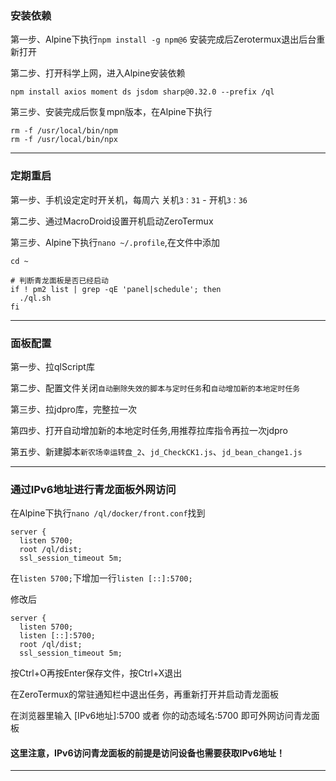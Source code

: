 ### 安装依赖

第一步、Alpine下执行`npm install -g npm@6` 安装完成后Zerotermux退出后台重新打开

第二步、打开科学上网，进入Alpine安装依赖
```
npm install axios moment ds jsdom sharp@0.32.0 --prefix /ql

```

第三步、安装完成后恢复mpn版本，在Alpine下执行
```
rm -f /usr/local/bin/npm
rm -f /usr/local/bin/npx

```

---

### 定期重启

第一步、手机设定定时开关机，每周六 关机`3：31` - 开机`3：36`

第二步、通过MacroDroid设置开机启动ZeroTermux

第三步、Alpine下执行`nano ~/.profile`,在文件中添加

```
cd ~

# 判断青龙面板是否已经启动 
if ! pm2 list | grep -qE 'panel|schedule'; then
  ./ql.sh
fi
```

---

### 面板配置

第一步、拉qlScript库

第二步、配置文件关闭`自动删除失效的脚本与定时任务`和`自动增加新的本地定时任务`

第三步、拉jdpro库，完整拉一次

第四步、打开自动增加新的本地定时任务,用推荐拉库指令再拉一次jdpro

第五步、新建脚本`新农场幸运转盘_2`、`jd_CheckCK1.js`、`jd_bean_change1.js`

---

### 通过IPv6地址进行青龙面板外网访问

在Alpine下执行`nano /ql/docker/front.conf`找到

```
server {
  listen 5700;
  root /ql/dist;
  ssl_session_timeout 5m;
```
在`listen 5700;`下增加一行`listen [::]:5700;`

修改后

```
server {
  listen 5700;
  listen [::]:5700;
  root /ql/dist;
  ssl_session_timeout 5m;
```

按Ctrl+O再按Enter保存文件，按Ctrl+X退出

在ZeroTermux的常驻通知栏中退出任务，再重新打开并启动青龙面板

在浏览器里输入 [IPv6地址]:5700 或者 你的动态域名:5700 即可外网访问青龙面板

#### 这里注意，IPv6访问青龙面板的前提是访问设备也需要获取IPv6地址！

---

